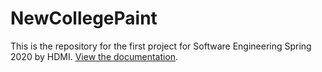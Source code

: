 # NewCollegePaint

This is the repository for the first project for Software Engineering Spring 2020 by HDMI. [View the documentation](https://github.com/Software-Engineering-Spring-2020/NewCollegePaint/wiki).
